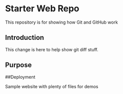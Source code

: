 # Starter Web Repo

This repository is for showing how Git and GitHub work

## Introduction
This change is here to help show git diff stuff.

## Purpose

##Deployment

Sample website with plenty of files for demos
